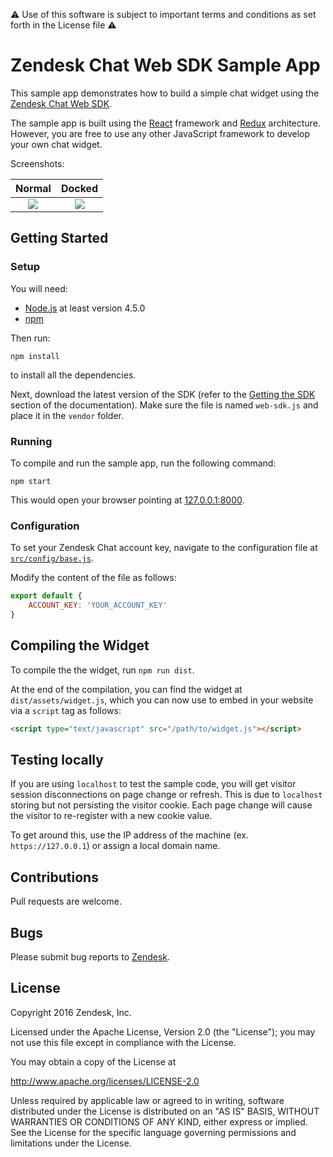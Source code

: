 ⚠️ Use of this software is subject to important terms and conditions as set forth in the License file ⚠️


# Zendesk Chat Web SDK Sample App

This sample app demonstrates how to build a simple chat widget using the [Zendesk Chat Web SDK](https://api.zopim.com/web-sdk).

The sample app is built using the [React](https://facebook.github.io/react/) framework and [Redux](http://redux.js.org/) architecture. However, you are free to use any other JavaScript framework to develop your own chat widget.

Screenshots:

| Normal                             | Docked                             |
| :--------------------------------: | :--------------------------------: |
| ![](screenshots/normal_widget.png) | ![](screenshots/docked_widget.png) |

## Getting Started
### Setup
You will need:
- [Node.js](http://nodejs.org/) at least version 4.5.0
- [npm](https://www.npmjs.com/)

Then run:
```
npm install
```
to install all the dependencies.

Next, download the latest version of the SDK (refer to the [Getting the SDK](https://api.zopim.com/web-sdk/#getting-the-sdk) section of the documentation). Make sure the file is named `web-sdk.js` and place it in the `vendor` folder.

### Running
To compile and run the sample app, run the following command:
```
npm start
```

This would open your browser pointing at [127.0.0.1:8000](http://127.0.0.1:8000).

### Configuration
To set your Zendesk Chat account key, navigate to the configuration file at [`src/config/base.js`](src/config/base.js).

Modify the content of the file as follows:
```javascript
export default {
	ACCOUNT_KEY: 'YOUR_ACCOUNT_KEY'
}
```

## Compiling the Widget
To compile the the widget, run `npm run dist`.

At the end of the compilation, you can find the widget at `dist/assets/widget.js`, which you can now use to embed in your website via a `script` tag as follows:

```html
<script type="text/javascript" src="/path/to/widget.js"></script>
```
## Testing locally 
If you are using `localhost` to test the sample code, you will get visitor session disconnections on page change or refresh. This is due to `localhost` storing but not persisting the visitor cookie. Each page change will cause the visitor to re-register with a new cookie value. 

To get around this, use the IP address of the machine (ex. `https://127.0.0.1`) or assign a local domain name.

## Contributions
Pull requests are welcome.

## Bugs
Please submit bug reports to [Zendesk](https://support.zendesk.com/requests/new).

## License
Copyright 2016 Zendesk, Inc.

Licensed under the Apache License, Version 2.0 (the "License"); you may not use this file except in compliance with the License.

You may obtain a copy of the License at

http://www.apache.org/licenses/LICENSE-2.0

Unless required by applicable law or agreed to in writing, software distributed under the License is distributed on an "AS IS" BASIS, WITHOUT WARRANTIES OR CONDITIONS OF ANY KIND, either express or implied. See the License for the specific language governing permissions and limitations under the License.

